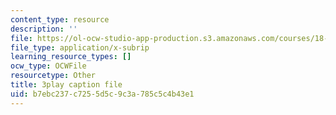 ```yaml
---
content_type: resource
description: ''
file: https://ol-ocw-studio-app-production.s3.amazonaws.com/courses/18-01sc-single-variable-calculus-fall-2010/b7ebc237c7255d5c9c3a785c5c4b43e1_4sTKcvYMNxk.vtt
file_type: application/x-subrip
learning_resource_types: []
ocw_type: OCWFile
resourcetype: Other
title: 3play caption file
uid: b7ebc237-c725-5d5c-9c3a-785c5c4b43e1
---
```

